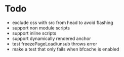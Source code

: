 # Todo

- exclude css with src from head to avoid flashing
- support non module scripts
- support inline scripts
- support dynamically rendered anchor
- test freezePageLoad/unsub throws error
- make a test that only fails when bfcache is enabled
